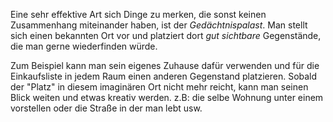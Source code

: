 Eine sehr effektive Art sich Dinge zu merken, die sonst keinen Zusammenhang miteinander haben, ist der *Gedächtnispalast*. Man stellt sich einen bekannten Ort vor und platziert dort *gut sichtbare* Gegenstände, die man gerne wiederfinden würde.

Zum Beispiel kann man sein eigenes Zuhause dafür verwenden und für die Einkaufsliste in jedem Raum einen anderen Gegenstand platzieren. Sobald der "Platz" in diesem imaginären Ort nicht mehr reicht, kann man seinen Blick weiten und etwas kreativ werden. z.B: die selbe Wohnung unter einem vorstellen oder die Straße in der man lebt usw.